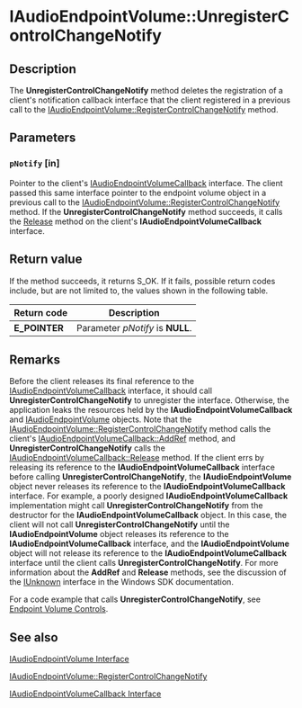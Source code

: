 # IAudioEndpointVolume::UnregisterControlChangeNotify

## Description

The **UnregisterControlChangeNotify** method deletes the registration of a client's notification callback interface that the client registered in a previous call to the [IAudioEndpointVolume::RegisterControlChangeNotify](https://learn.microsoft.com/windows/desktop/api/endpointvolume/nf-endpointvolume-iaudioendpointvolume-registercontrolchangenotify) method.

## Parameters

### `pNotify` [in]

Pointer to the client's [IAudioEndpointVolumeCallback](https://learn.microsoft.com/windows/desktop/api/endpointvolume/nn-endpointvolume-iaudioendpointvolumecallback) interface. The client passed this same interface pointer to the endpoint volume object in a previous call to the [IAudioEndpointVolume::RegisterControlChangeNotify](https://learn.microsoft.com/windows/desktop/api/endpointvolume/nf-endpointvolume-iaudioendpointvolume-registercontrolchangenotify) method. If the **UnregisterControlChangeNotify** method succeeds, it calls the [Release](https://learn.microsoft.com/windows/desktop/api/unknwn/nf-unknwn-iunknown-release) method on the client's **IAudioEndpointVolumeCallback** interface.

## Return value

If the method succeeds, it returns S_OK. If it fails, possible return codes include, but are not limited to, the values shown in the following table.

| Return code | Description |
| --- | --- |
| **E_POINTER** | Parameter *pNotify* is **NULL**. |

## Remarks

Before the client releases its final reference to the [IAudioEndpointVolumeCallback](https://learn.microsoft.com/windows/desktop/api/endpointvolume/nn-endpointvolume-iaudioendpointvolumecallback) interface, it should call **UnregisterControlChangeNotify** to unregister the interface. Otherwise, the application leaks the resources held by the **IAudioEndpointVolumeCallback** and [IAudioEndpointVolume](https://learn.microsoft.com/windows/desktop/api/endpointvolume/nn-endpointvolume-iaudioendpointvolume) objects. Note that the [IAudioEndpointVolume::RegisterControlChangeNotify](https://learn.microsoft.com/windows/desktop/api/endpointvolume/nf-endpointvolume-iaudioendpointvolume-registercontrolchangenotify) method calls the client's [IAudioEndpointVolumeCallback::AddRef](https://learn.microsoft.com/windows/desktop/api/unknwn/nf-unknwn-iunknown-addref) method, and **UnregisterControlChangeNotify** calls the [IAudioEndpointVolumeCallback::Release](https://learn.microsoft.com/windows/desktop/api/unknwn/nf-unknwn-iunknown-release) method. If the client errs by releasing its reference to the **IAudioEndpointVolumeCallback** interface before calling **UnregisterControlChangeNotify**, the **IAudioEndpointVolume** object never releases its reference to the **IAudioEndpointVolumeCallback** interface. For example, a poorly designed **IAudioEndpointVolumeCallback** implementation might call **UnregisterControlChangeNotify** from the destructor for the **IAudioEndpointVolumeCallback** object. In this case, the client will not call **UnregisterControlChangeNotify** until the **IAudioEndpointVolume** object releases its reference to the **IAudioEndpointVolumeCallback** interface, and the **IAudioEndpointVolume** object will not release its reference to the **IAudioEndpointVolumeCallback** interface until the client calls **UnregisterControlChangeNotify**. For more information about the **AddRef** and **Release** methods, see the discussion of the [IUnknown](https://learn.microsoft.com/windows/desktop/api/unknwn/nn-unknwn-iunknown) interface in the Windows SDK documentation.

For a code example that calls **UnregisterControlChangeNotify**, see [Endpoint Volume Controls](https://learn.microsoft.com/windows/desktop/CoreAudio/endpoint-volume-controls).

## See also

[IAudioEndpointVolume Interface](https://learn.microsoft.com/windows/desktop/api/endpointvolume/nn-endpointvolume-iaudioendpointvolume)

[IAudioEndpointVolume::RegisterControlChangeNotify](https://learn.microsoft.com/windows/desktop/api/endpointvolume/nf-endpointvolume-iaudioendpointvolume-registercontrolchangenotify)

[IAudioEndpointVolumeCallback Interface](https://learn.microsoft.com/windows/desktop/api/endpointvolume/nn-endpointvolume-iaudioendpointvolumecallback)